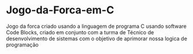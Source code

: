 # Jogo-da-Forca-em-C
Jogo da forca criado usando a linguagem de programa C usando software Code Blocks, criado em conjunto com a turma de Técnico de desenvolvimento de sistemas com o objetivo de aprimorar nossa logica de programação 
